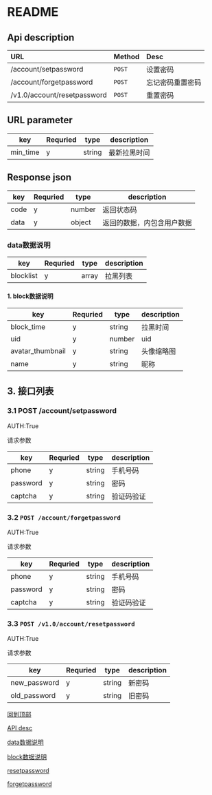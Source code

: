 # README

## Api description

URL                                   | Method | Desc
:------------------------------------ | :----- | :-------
/account/setpassword        | `POST` | 设置密码
/account/forgetpassword    | `POST` | 忘记密码重置密码
/v1.0/account/resetpassword | `POST` | 重置密码

## URL parameter

key      | Requried | type   | description
-------- | -------- | ------ | -----------
min_time | y        | string | 最新拉黑时间

## Response json

key  | Requried | type   | description
---- | -------- | ------ | -------------
code | y        | number | 返回状态码
data | y        | object | 返回的数据，内包含用户数据

### data数据说明

key       | Requried | type  | description
--------- | -------- | ----- | -----------
blocklist | y        | array | 拉黑列表

#### 1. block数据说明

key              | Requried | type   | description
---------------- | -------- | ------ | -----------
block_time       | y        | string | 拉黑时间
uid              | y        | number | uid
avatar_thumbnail | y        | string | 头像缩略图
name             | y        | string | 昵称

## 3. 接口列表

### 3.1 POST /account/setpassword

AUTH:True

请求参数

key      | Requried | type   | description
-------- | -------- | ------ | -----------
phone    | y        | string | 手机号码
password | y        | string | 密码
captcha  | y        | string | 验证码验证

### 3.2 `POST /account/forgetpassword`

AUTH:True

请求参数

key      | Requried | type   | description
-------- | -------- | ------ | -----------
phone    | y        | string | 手机号码
password | y        | string | 密码
captcha  | y        | string | 验证码验证

### 3.3 `POST /v1.0/account/resetpassword`

AUTH:True

请求参数

key          | Requried | type   | description
------------ | -------- | ------ | -----------
new_password | y        | string | 新密码
old_password | y        | string | 旧密码


[回到顶部](#readme)

[API desc](#api-description)

[data数据说明](#data数据说明)

[block数据说明](#1-block数据说明)

[resetpassword](#33-post-/v1.0/account/resetpassword)

[forgetpassword](#32-post-/account/forgetpassword)
